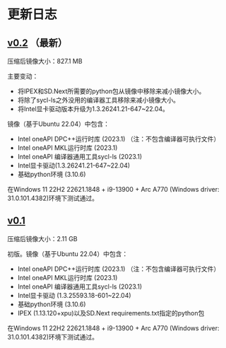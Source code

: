 # 更新日志

## [v0.2](https://hub.docker.com/layers/nuullll/ipex-arc-sd/v0.2/images/sha256-58f7c7ae5b837b427623472a23582c1b4ecbd49460d245ddcb533e721cb396db?context=explore) （最新）

压缩后镜像大小：827.1 MB

主要变动：
- 将IPEX和SD.Next所需要的python包从镜像中移除来减小镜像大小。
- 将除了sycl-ls之外没用的编译器工具移除来减小镜像大小。
- 将Intel显卡驱动版本升级为1.3.26241.21-647~22.04。

镜像（基于Ubuntu 22.04）中包含：

- Intel oneAPI DPC++运行时库 (2023.1) （注：不包含编译器可执行文件）
- Intel oneAPI MKL运行时库 (2023.1)
- Intel oneAPI 编译器通用工具sycl-ls (2023.1)
- Intel显卡驱动(1.3.26241.21-647~22.04)
- 基础python环境 (3.10.6)

在Windows 11 22H2 22621.1848 + i9-13900 + Arc A770 (Windows driver: 31.0.101.4382)环境下测试通过。

## [v0.1](https://hub.docker.com/layers/nuullll/ipex-arc-sd/v0.1/images/sha256-5c00e46920a396a2b1c69e5ad24218883ba205afe6d59ce153f12f684ef2c006)

压缩后镜像大小：2.11 GB

初版。镜像（基于Ubuntu 22.04）中包含：

- Intel oneAPI DPC++运行时库 (2023.1) （注：不包含编译器可执行文件）
- Intel oneAPI MKL运行时库 (2023.1)
- Intel oneAPI 编译器通用工具sycl-ls (2023.1)
- Intel显卡驱动 (1.3.25593.18-601~22.04)
- 基础python环境 (3.10.6)
- IPEX (1.13.120+xpu)以及SD.Next requirements.txt指定的python包

在Windows 11 22H2 22621.1848 + i9-13900 + Arc A770 (Windows driver: 31.0.101.4382)环境下测试通过。
